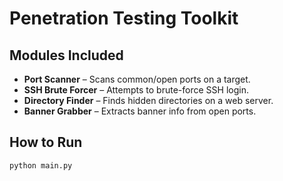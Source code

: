 # Penetration Testing Toolkit

## Modules Included
- **Port Scanner** – Scans common/open ports on a target.
- **SSH Brute Forcer** – Attempts to brute-force SSH login.
- **Directory Finder** – Finds hidden directories on a web server.
- **Banner Grabber** – Extracts banner info from open ports.

## How to Run

```bash
python main.py
